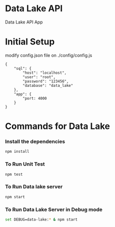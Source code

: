 # Data Lake API

Data Lake API App

# Initial Setup

modify config.json file on ./config/config.js
```
{
    "sql": {
        "host": "localhost",
        "user": "root",
        "password": "123456",
        "database": "data_lake"
    },
    "app": {
        "port: 4000
    }
}
```

# Commands for Data Lake

### Install the dependencies
```bash
npm install
```
### To Run Unit Test
```bash
npm test
```
### To Run Data lake server
```bash
npm start
```
### To Run Data Lake Server in Debug mode
```bash
set DEBUG=data-lake:* & npm start
```

